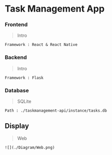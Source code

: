 # Task Management App

### Frontend
> Intro
```
Framework : React & React Native 
```

### Backend
> Intro
```
Framework : Flask
```

### Database
> SQLite
```
Path : ./taskmanagement-api/instance/tasks.db
```

## Display
> Web
```
![](./Diagram/Web.png)
```